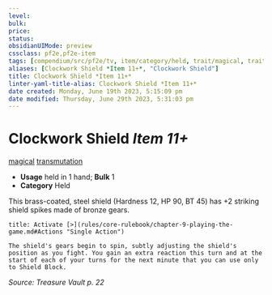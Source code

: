 ```yaml
---
level:
bulk:
price:
status:
obsidianUIMode: preview
cssclass: pf2e,pf2e-item
tags: [compendium/src/pf2e/tv, item/category/held, trait/magical, trait/transmutation]
aliases: [Clockwork Shield *Item 11+*, "Clockwork Shield"]
title: Clockwork Shield *Item 11+*
linter-yaml-title-alias: Clockwork Shield *Item 11+*
date created: Monday, June 19th 2023, 5:15:09 pm
date modified: Thursday, June 29th 2023, 5:31:03 pm
---
```


# Clockwork Shield *Item 11+*

[magical](rules/traits/magical.md) [transmutation](rules/traits/transmutation.md)  

- **Usage** held in 1 hand; **Bulk** 1
- **Category** Held

This brass-coated, steel shield (Hardness 12, HP 90, BT 45) has +2 striking shield spikes made of bronze gears.

```ad-embed-ability
title: Activate [>](rules/core-rulebook/chapter-9-playing-the-game.md#Actions "Single Action")

The shield's gears begin to spin, subtly adjusting the shield's position as you fight. You gain an extra reaction this turn and at the start of each of your turns for the next minute that you can use only to Shield Block.
```

*Source: Treasure Vault p. 22*
